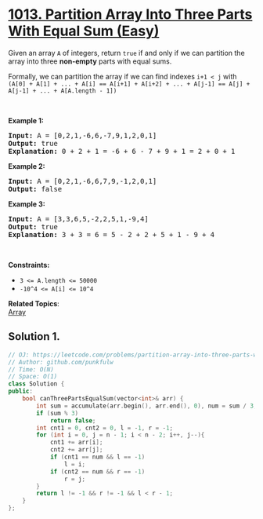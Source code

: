 # [1013. Partition Array Into Three Parts With Equal Sum (Easy)](https://leetcode.com/problems/partition-array-into-three-parts-with-equal-sum/)

<p>Given an array <code>A</code> of integers, return <code>true</code> if and only if we can partition the array into three <strong>non-empty</strong> parts with equal sums.</p>

<p>Formally, we can partition the array if we can find indexes <code>i+1 &lt; j</code> with <code>(A[0] + A[1] + ... + A[i] == A[i+1] + A[i+2] + ... + A[j-1] == A[j] + A[j-1] + ... + A[A.length - 1])</code></p>

<p>&nbsp;</p>
<p><strong>Example 1:</strong></p>

<pre><strong>Input:</strong> A = [0,2,1,-6,6,-7,9,1,2,0,1]
<strong>Output:</strong> true
<strong>Explanation: </strong>0 + 2 + 1 = -6 + 6 - 7 + 9 + 1 = 2 + 0 + 1
</pre>

<p><strong>Example 2:</strong></p>

<pre><strong>Input:</strong> A = [0,2,1,-6,6,7,9,-1,2,0,1]
<strong>Output:</strong> false
</pre>

<p><strong>Example 3:</strong></p>

<pre><strong>Input:</strong> A = [3,3,6,5,-2,2,5,1,-9,4]
<strong>Output:</strong> true
<strong>Explanation: </strong>3 + 3 = 6 = 5 - 2 + 2 + 5 + 1 - 9 + 4
</pre>

<p>&nbsp;</p>
<p><strong>Constraints:</strong></p>

<ul>
	<li><code>3 &lt;= A.length &lt;= 50000</code></li>
	<li><code>-10^4&nbsp;&lt;= A[i] &lt;= 10^4</code></li>
</ul>


**Related Topics**:  
[Array](https://leetcode.com/tag/array/)

## Solution 1.

```cpp
// OJ: https://leetcode.com/problems/partition-array-into-three-parts-with-equal-sum/
// Author: github.com/punkfulw
// Time: O(N)
// Space: O(1)
class Solution {
public:
    bool canThreePartsEqualSum(vector<int>& arr) {
        int sum = accumulate(arr.begin(), arr.end(), 0), num = sum / 3, n = arr.size();
        if (sum % 3)
            return false;
        int cnt1 = 0, cnt2 = 0, l = -1, r = -1;
        for (int i = 0, j = n - 1; i < n - 2; i++, j--){
            cnt1 += arr[i];
            cnt2 += arr[j];
            if (cnt1 == num && l == -1)
                l = i;
            if (cnt2 == num && r == -1)
                r = j;
        }
        return l != -1 && r != -1 && l < r - 1;
    }
};
```
